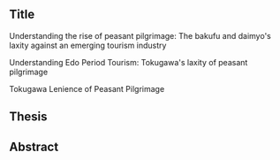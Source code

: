 
## Title
Understanding the rise of peasant pilgrimage: The bakufu and daimyo's laxity against an emerging tourism industry

Understanding Edo Period Tourism: Tokugawa's laxity of peasant pilgrimage

Tokugawa Lenience of Peasant Pilgrimage



## Thesis


## Abstract